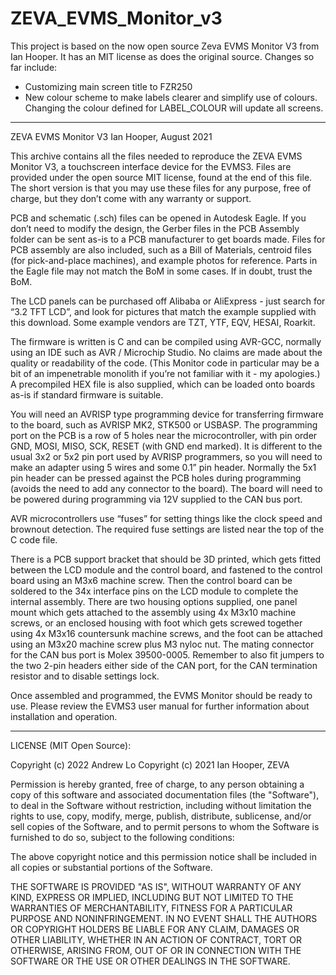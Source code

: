 # ZEVA_EVMS_Monitor_v3

This project is based on the now open source Zeva EVMS Monitor V3 from Ian Hooper. It has an MIT license as does the original source. Changes so far include:

- Customizing main screen title to FZR250
- New colour scheme to make labels clearer and simplify use of colours. Changing the colour defined for LABEL_COLOUR will update all screens.

----------

ZEVA EVMS Monitor V3
  Ian Hooper, August 2021

This archive contains all the files needed to reproduce the ZEVA EVMS Monitor V3, a touchscreen interface device for the EVMS3. Files are provided under the open source MIT license, found at the end of this file. The short version is that you may use these files for any purpose, free of charge, but they don’t come with any warranty or support.

PCB and schematic (.sch) files can be opened in Autodesk Eagle. If you don’t need to modify the design, the Gerber files in the PCB Assembly folder can be sent as-is to a PCB manufacturer to get boards made. Files for PCB assembly are also included, such as a Bill of Materials, centroid files (for pick-and-place machines), and example photos for reference. Parts in the Eagle file may not match the BoM in some cases. If in doubt, trust the BoM.

The LCD panels can be purchased off Alibaba or AliExpress - just search for “3.2 TFT LCD”, and look for pictures that match the example supplied with this download. Some example vendors are TZT, YTF, EQV, HESAI, Roarkit.

The firmware is written is C and can be compiled using AVR-GCC, normally using an IDE such as AVR / Microchip Studio. No claims are made about the quality or readability of the code. (This Monitor code in particular may be a bit of an impenetrable monolith if you’re not familiar with it - my apologies.) A precompiled HEX file is also supplied, which can be loaded onto boards as-is if standard firmware is suitable.

You will need an AVRISP type programming device for transferring firmware to the board, such as AVRISP MK2, STK500 or USBASP. The programming port on the PCB is a row of 5 holes near the microcontroller, with pin order GND, MOSI, MISO, SCK, RESET (with GND end marked). It is different to the usual 3x2 or 5x2 pin port used by AVRISP programmers, so you will need to make an adapter using 5 wires and some 0.1” pin header. Normally the 5x1 pin header can be pressed against the PCB holes during programming (avoids the need to add any connector to the board). The board will need to be powered during programming via 12V supplied to the CAN bus port.

AVR microcontrollers use “fuses” for setting things like the clock speed and brownout detection. The required fuse settings are listed near the top of the C code file.

There is a PCB support bracket that should be 3D printed, which gets fitted between the LCD module and the control board, and fastened to the control board using an M3x6 machine screw. Then the control board can be soldered to the 34x interface pins on the LCD module to complete the internal assembly. There are two housing options supplied, one panel mount which gets attached to the assembly using 4x M3x10 machine screws, or an enclosed housing with foot which gets screwed together using 4x M3x16 countersunk machine screws, and the foot can be attached using an M3x20 machine screw plus M3 nyloc nut. The mating connector for the CAN bus port is Molex 39500-0005. Remember to also fit jumpers to the two 2-pin headers either side of the CAN port, for the CAN termination resistor and to disable settings lock.

Once assembled and programmed, the EVMS Monitor should be ready to use. Please review the EVMS3 user manual for further information about installation and operation.

----------

LICENSE (MIT Open Source):

Copyright (c) 2022 Andrew Lo
Copyright (c) 2021 Ian Hooper, ZEVA

Permission is hereby granted, free of charge, to any person obtaining a copy of this software and associated documentation files (the "Software"), to deal in the Software without restriction, including without limitation the rights to use, copy, modify, merge, publish, distribute, sublicense, and/or sell copies of the Software, and to permit persons to whom the Software is furnished to do so, subject to the following conditions:

The above copyright notice and this permission notice shall be included in all copies or substantial portions of the Software.

THE SOFTWARE IS PROVIDED "AS IS", WITHOUT WARRANTY OF ANY KIND, EXPRESS OR IMPLIED, INCLUDING BUT NOT LIMITED TO THE WARRANTIES OF MERCHANTABILITY, FITNESS FOR A PARTICULAR PURPOSE AND NONINFRINGEMENT. IN NO EVENT SHALL THE AUTHORS OR COPYRIGHT HOLDERS BE LIABLE FOR ANY CLAIM, DAMAGES OR OTHER LIABILITY, WHETHER IN AN ACTION OF CONTRACT, TORT OR OTHERWISE, ARISING FROM, OUT OF OR IN CONNECTION WITH THE SOFTWARE OR THE USE OR OTHER DEALINGS IN THE SOFTWARE.
